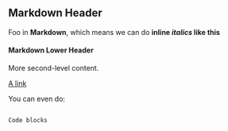 ## Markdown Header

Foo in **Markdown**, which means we can do **inline *italics* like this**

#### Markdown Lower Header

More second-level content.

[A link](http://rtfd.org)

You can even do:

```bash

Code blocks
```